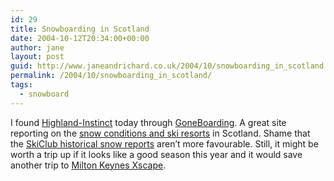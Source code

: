 ```yaml
---
id: 29
title: Snowboarding in Scotland
date: 2004-10-12T20:34:00+00:00
author: jane
layout: post
guid: http://www.janeandrichard.co.uk/2004/10/snowboarding_in_scotland
permalink: /2004/10/snowboarding_in_scotland/
tags:
  - snowboard
---
```

I found [Highland-Instinct](http://www.highland-instinct.co.uk/index.html) today through [GoneBoarding](http://www.goneboarding.co.uk/). A great site reporting on the [snow conditions and ski resorts](http://www.highland-instinct.co.uk/scottishskicentres.htm) in Scotland. Shame that the [SkiClub historical snow reports](http://www.skiclub.co.uk/skiclub/reports/historical/report.asp) aren&#8217;t more favourable. Still, it might be worth a trip up if it looks like a good season this year and it would save another trip to [Milton Keynes Xscape](http://www.janeandrichard.co.uk/2004/09/we_were_at_milton).